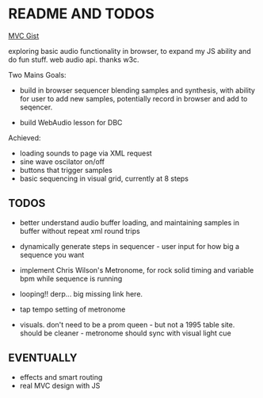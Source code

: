 # README AND TODOS

[MVC Gist](https://gist.github.com/b16761c646f22033e1cc.git)



exploring basic audio functionality in browser, to expand my JS ability and do fun stuff. web audio api. thanks w3c. 

Two Mains Goals:
- build in browser sequencer blending samples and synthesis, with ability for user to add new samples, potentially record in browser and add to seqencer. 

- build WebAudio lesson for DBC

Achieved: 
- loading sounds to page via XML request
- sine wave oscilator on/off
- buttons that trigger samples
- basic sequencing in visual grid, currently at 8 steps

## TODOS

- better understand audio buffer loading, and maintaining samples in buffer without repeat xml round trips

- dynamically generate steps in sequencer - user input for how big a sequence you want

- implement Chris Wilson's Metronome, for rock solid timing and variable bpm while sequence is running

- looping!! derp... big missing link here. 

- tap tempo setting of metronome

- visuals. don't need to be a prom queen - but not a 1995 table site. should be cleaner - metronome should sync with visual light cue


## EVENTUALLY 

- effects and smart routing
- real MVC design with JS


